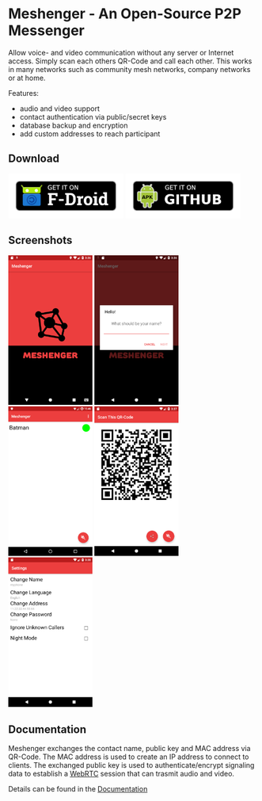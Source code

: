 # Meshenger - An Open-Source P2P Messenger

 Allow voice- and video communication without any server or Internet access. Simply scan each others QR-Code and call each other. This works in many networks such as community mesh networks, company networks or at home.

Features:

- audio and video support
- contact authentication via public/secret keys
- database backup and encryption
- add custom addresses to reach participant

## Download

[<img src="docs/fdroid.png" alt="Get it on F-Droid" height="90">](https://f-droid.org/packages/d.d.meshenger/)
[<img src="docs/apk.png" alt="Get it on GitHub" height="90">](https://github.com/meshenger-app/meshenger-android/releases)

## Screenshots

<img src="docs/logo_2.0.0.png" width="170"> <img src="docs/hello_2.0.0.png" width="170"> <img src="docs/contacts_2.0.0.png" width="170"> <img src="docs/qrcode_2.0.0.png" width="170"> <img src="docs/settings_2.0.0.png" width="170">

## Documentation

Meshenger exchanges the contact name, public key and MAC address via QR-Code. The MAC address is used to create an IP address to connect to clients. The exchanged public key is used to authenticate/encrypt signaling data to establish a [WebRTC](https://webrtc.org/) session that can trasmit audio and video.

Details can be found in the [Documentation](docs/Documentation.md)
